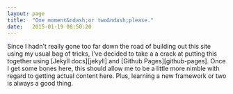 ```yaml
---
layout: page
title:  "One moment&ndash;or two&ndash;please."
date:   2015-01-19 08:50:20
---
```


Since I hadn't really gone too far down the road of building out this site using my usual bag of tricks, I've decided to take a a crack at putting this together using [Jekyll docs][jekyll] and [Github Pages][github-pages]. Once I get some bones here, this should allow me to be a little more nimble with regard to getting actual content here. Plus, learning a new framework or two is always a good thing. 
